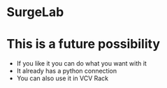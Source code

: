 # SurgeLab

# This is a future possibility
* If you like it you can do what you want with it
* It already has a python connection
* You can also use it in VCV Rack
